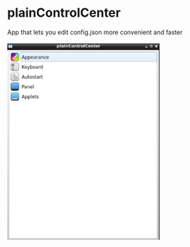 # plainControlCenter

App that lets you edit config.json more convenient and faster<br><br>
<img src="pcc_scr.png" width="350">
